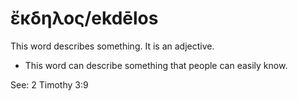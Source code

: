 # ἔκδηλος/ekdēlos
This word describes something. It is an adjective.
* This word can describe something that people can easily know.

See: 2 Timothy 3:9
